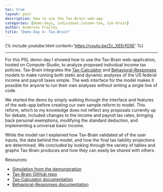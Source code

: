 ```yaml
---
toc: true
layout: post
description: How to use the Tax-Brain web-app
categories: [demo-days, individual-income-tax, tax-brain]
author: Anderson Frailey
title: "Demo Day 4: Tax-Brain"
---
```


 {% include youtube.html content='https://youtu.be/Zc_XEErfO5E' %}

 ------

 For this PSL demo-day I showed how to use the Tax-Brain web-application,
 hosted on Compute-Studio, to analyze proposed individual income tax policies.
Tax-Brain integrates the [Tax-Calculator](https://pslmodels.github.io/Tax-Calculator/)
and [Behavioral-Responses](https://github.com/PSLmodels/Behavioral-Responses#readme)
models to make running both static and dynamic analyses of the US federal income
and payroll taxes simple. The web interface for the model makes it possible for
anyone to run their own analyses without writing a single line of code.

We started the demo by simply walking through the interface and features of the
web-app before creating our own sample reform to model. This reform, which to
my knowledge does not reflect any proposals currently up for debate, included
changes to the income and payroll tax rates, bringing back personal exemptions,
modifying the standard deduction, and implementing a universal basic income.

While the model ran I explained how Tax-Brain validated all of the user inputs,
the data behind the model, and how the final tax liability projections are
determined. We concluded by looking through the variety of tables and graphs
Tax-Brain produces and how they can easily be shared with others.

Resources:
* [Simulation from the demonstration](https://compute.studio/PSLmodels/Tax-Brain/48969/)
* [Tax-Brain GitHub repo](https://github.com/PSLmodels/Tax-Brain)
* [Tax-Calculator documentation](https://pslmodels.github.io/Tax-Calculator/#)
* [Behavioral-Responses documentation](https://pslmodels.github.io/Behavioral-Responses/index.html)